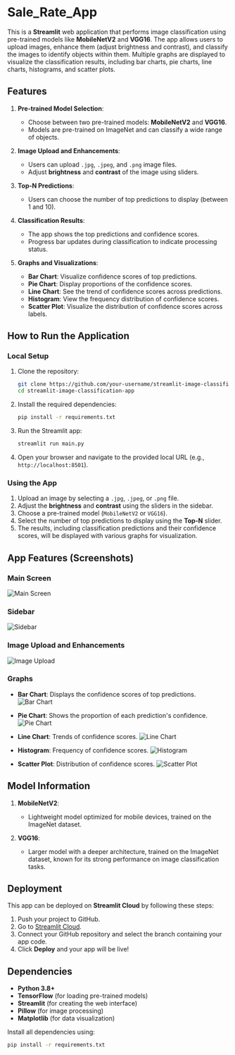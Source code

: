 # Sale_Rate_App

This is a **Streamlit** web application that performs image classification using pre-trained models like **MobileNetV2** and **VGG16**. The app allows users to upload images, enhance them (adjust brightness and contrast), and classify the images to identify objects within them. Multiple graphs are displayed to visualize the classification results, including bar charts, pie charts, line charts, histograms, and scatter plots.

## Features

1. **Pre-trained Model Selection**:
    - Choose between two pre-trained models: **MobileNetV2** and **VGG16**.
    - Models are pre-trained on ImageNet and can classify a wide range of objects.

2. **Image Upload and Enhancements**:
    - Users can upload `.jpg`, `.jpeg`, and `.png` image files.
    - Adjust **brightness** and **contrast** of the image using sliders.

3. **Top-N Predictions**:
    - Users can choose the number of top predictions to display (between 1 and 10).

4. **Classification Results**:
    - The app shows the top predictions and confidence scores.
    - Progress bar updates during classification to indicate processing status.

5. **Graphs and Visualizations**:
    - **Bar Chart**: Visualize confidence scores of top predictions.
    - **Pie Chart**: Display proportions of the confidence scores.
    - **Line Chart**: See the trend of confidence scores across predictions.
    - **Histogram**: View the frequency distribution of confidence scores.
    - **Scatter Plot**: Visualize the distribution of confidence scores across labels.

## How to Run the Application

### Local Setup

1. Clone the repository:
    ```bash
    git clone https://github.com/your-username/streamlit-image-classification-app.git
    cd streamlit-image-classification-app
    ```

2. Install the required dependencies:
    ```bash
    pip install -r requirements.txt
    ```

3. Run the Streamlit app:
    ```bash
    streamlit run main.py
    ```

4. Open your browser and navigate to the provided local URL (e.g., `http://localhost:8501`).

### Using the App

1. Upload an image by selecting a `.jpg`, `.jpeg`, or `.png` file.
2. Adjust the **brightness** and **contrast** using the sliders in the sidebar.
3. Choose a pre-trained model (`MobileNetV2` or `VGG16`).
4. Select the number of top predictions to display using the **Top-N** slider.
5. The results, including classification predictions and their confidence scores, will be displayed with various graphs for visualization.

## App Features (Screenshots)

### Main Screen
![Main Screen](path_to_your_image)

### Sidebar
![Sidebar](path_to_your_image)

### Image Upload and Enhancements
![Image Upload](path_to_your_image)

### Graphs
- **Bar Chart**: Displays the confidence scores of top predictions.
![Bar Chart](path_to_your_image)

- **Pie Chart**: Shows the proportion of each prediction's confidence.
![Pie Chart](path_to_your_image)

- **Line Chart**: Trends of confidence scores.
![Line Chart](path_to_your_image)

- **Histogram**: Frequency of confidence scores.
![Histogram](path_to_your_image)

- **Scatter Plot**: Distribution of confidence scores.
![Scatter Plot](path_to_your_image)

## Model Information

1. **MobileNetV2**:
    - Lightweight model optimized for mobile devices, trained on the ImageNet dataset.
    
2. **VGG16**:
    - Larger model with a deeper architecture, trained on the ImageNet dataset, known for its strong performance on image classification tasks.

## Deployment

This app can be deployed on **Streamlit Cloud** by following these steps:

1. Push your project to GitHub.
2. Go to [Streamlit Cloud](https://streamlit.io/cloud).
3. Connect your GitHub repository and select the branch containing your app code.
4. Click **Deploy** and your app will be live!

## Dependencies

- **Python 3.8+**
- **TensorFlow** (for loading pre-trained models)
- **Streamlit** (for creating the web interface)
- **Pillow** (for image processing)
- **Matplotlib** (for data visualization)

Install all dependencies using:
```bash
pip install -r requirements.txt
